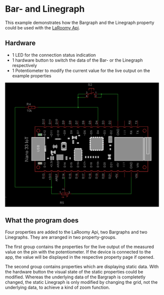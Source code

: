 # Bar- and Linegraph

This example demonstrates how the Bargraph and the Linegraph property could be used with the [LaRoomy Api](https://api.laroomy.com/).

## Hardware

- 1 LED for the connection status indication
- 1 hardware button to switch the data of the Bar- or the Linegraph respectively
- 1 Potentiometer to modify the current value for the live output on the example properties

![Test circuit](TestCircuit_NanoIoT_BarAndLineGraph.png)

## What the program does

Four properties are added to the LaRoomy Api, two Bargraphs and two Linegraphs. They are arranged in two property-groups.

The first group contains the properties for the live output of the measured value on the pin with the potentiometer. If the device is connected to the app, the value will be displayed in the respective property page if opened.

The second group contains properties which are displaying static data. With the hardware button the visual state of the static properties could be modified. Whereas the underlying data of the Bargraph is completetly changed, the static Linegraph is only modified by changing the grid, not the underlying data, to achieve a kind of zoom function.

